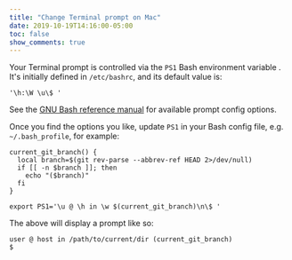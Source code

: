 ```yaml
---
title: "Change Terminal prompt on Mac"
date: 2019-10-19T14:16:00-05:00
toc: false
show_comments: true
---
```


Your Terminal prompt is controlled via the `PS1` Bash environment variable . It's initially defined in `/etc/bashrc`, and its default value is:

```
'\h:\W \u\$ '
```

See the [GNU Bash reference manual](https://www.gnu.org/software/bash/manual/html_node/Controlling-the-Prompt.html) for available prompt config options.

Once you find the options you like, update `PS1` in your Bash config file, e.g. `~/.bash_profile`, for example:

```
current_git_branch() {
  local branch=$(git rev-parse --abbrev-ref HEAD 2>/dev/null)
  if [[ -n $branch ]]; then
    echo "($branch)"
  fi
}

export PS1='\u @ \h in \w $(current_git_branch)\n\$ '
```

The above will display a prompt like so:

```
user @ host in /path/to/current/dir (current_git_branch)
$
```
